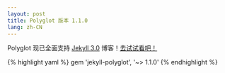 ```yaml
---
layout: post
title: Polyglot 版本 1.1.0
lang: zh-CN
---
```


Polyglot 现已全面支持 [Jekyll 3.0](https://jekyllrb.com/news/2015/10/26/jekyll-3-0-released/) 博客！[去试试看吧！](https://github.com/untra/polyglot)

{% highlight yaml %}
gem 'jekyll-polyglot', '~> 1.1.0'
{% endhighlight %}
